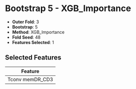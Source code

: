 # Bootstrap 5 - XGB_Importance

- **Outer Fold**: 3
- **Bootstrap**: 5
- **Method**: XGB_Importance
- **Fold Seed**: 48
- **Features Selected**: 1

## Selected Features

| Feature |
|---------|
| Tconv memDR_CD3 |

